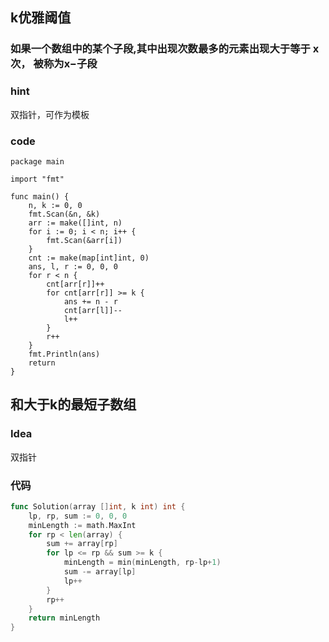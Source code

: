 ## k优雅阈值
### 如果一个数组中的某个子段,其中出现次数最多的元素出现大于等于 x 次， 被称为x−子段
### hint
双指针，可作为模板
### code
```
package main

import "fmt"

func main() {
	n, k := 0, 0
	fmt.Scan(&n, &k)
	arr := make([]int, n)
	for i := 0; i < n; i++ {
		fmt.Scan(&arr[i])
	}
	cnt := make(map[int]int, 0)
	ans, l, r := 0, 0, 0
	for r < n {
		cnt[arr[r]]++
		for cnt[arr[r]] >= k {
			ans += n - r
			cnt[arr[l]]--
			l++
		}
		r++
	}
	fmt.Println(ans)
	return
}
```
## 和大于k的最短子数组
### Idea
双指针
### 代码
```Go
func Solution(array []int, k int) int {
	lp, rp, sum := 0, 0, 0
	minLength := math.MaxInt
	for rp < len(array) {
		sum += array[rp]
		for lp <= rp && sum >= k {
			minLength = min(minLength, rp-lp+1)
			sum -= array[lp]
			lp++
		}
		rp++
	}
	return minLength
}
```